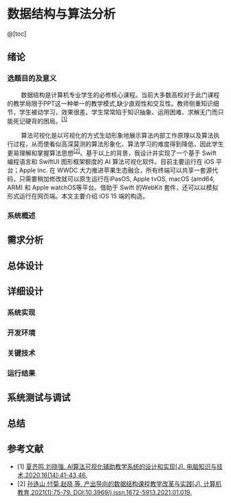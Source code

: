 <link rel="stylesheet" type="text/css" href="auto-number-title.css" />

# 数据结构与算法分析

@[toc]


## 绪论

### 选题目的及意义

&emsp;&emsp; 数据结构是计算机专业学生的必修核心课程。当前大多数高校对于此门课程的教学局限于PPT这一种单一的教学模式,缺少直观性和交互性。教师侧重知识细节，学生被动学习，效果很差。学生常常陷于知识抽象、运用困难、求解无门而只能死记硬背的困局。<sup>[[1]](#reference)</sup>

&emsp;&emsp; 算法可视化是以可视化的方式生动形象地展示算法内部工作原理以及算法执行过程，从而使看似高深莫测的算法形象化、算法学习的难度得到降低，因此学生更易理解和掌握算法思想<sup>[[2]](#reference)</sup>。基于以上的背景，我设计并实现了一个基于 Swift 编程语言和 SwiftUI 图形框架额度的 AI 算法可视化软件。目前主要运行在 iOS 平台；Apple Inc. 在 WWDC 大力推进苹果生态融合，所有终端可以共享一套源代码，只需要稍加修改就可以原生运行在iPasOS, Apple tvOS, macOS (amd64, ARM) 和 Apple watchOS等平台。借助于 Swift 的WebKit 套件，还可以以模拟形式运行在网页端。本文主要介绍 iOS 15 端的构造。

### 系统概述

## 需求分析

## 总体设计

## 详细设计
### 系统实现
### 开发环境
### 关键技术
### 运行结果

## 系统测试与调试

## 总结
## <span id = "reference">参考文献</span>
- [1] [夏齐鸣,刘晓强. AI算法可视化辅助教学系统的设计和实现[J]. 电脑知识与技术,2020,16(14):41-43,46.](https://d.wanfangdata.com.cn/periodical/ChlQZXJpb2RpY2FsQ0hJTmV3UzIwMjExMTMwEhlkbnpzeWpzLWl0cnp5a3NiMjAyMDE0MDEyGgg0MWlhaXNtMw%3D%3D)
- [2] [孙连山,付菊,赵晓,等. 产出导向的数据结构课程教学改革与实践[J]. 计算机教育,2021(1):75-79. DOI:10.3969/j.issn.1672-5913.2021.01.019.](https://d.wanfangdata.com.cn/periodical/ChlQZXJpb2RpY2FsQ0hJTmV3UzIwMjExMTMwEg5qc2pqeTIwMjEwMTAxORoIY2hzcGxhY2w%3D)